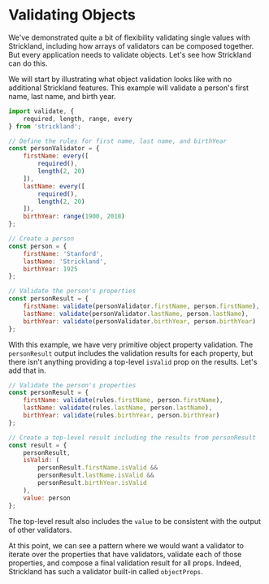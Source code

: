 # Validating Objects

We've demonstrated quite a bit of flexibility validating single values with Strickland, including how arrays of validators can be composed together. But every application needs to validate objects. Let's see how Strickland can do this.

We will start by illustrating what object validation looks like with no additional Strickland features. This example will validate a person's first name, last name, and birth year.

``` jsx
import validate, {
    required, length, range, every
} from 'strickland';

// Define the rules for first name, last name, and birthYear
const personValidator = {
    firstName: every([
        required(),
        length(2, 20)
    ]),
    lastName: every([
        required(),
        length(2, 20)
    ]),
    birthYear: range(1900, 2018)
};

// Create a person
const person = {
    firstName: 'Stanford',
    lastName: 'Strickland',
    birthYear: 1925
};

// Validate the person's properties
const personResult = {
    firstName: validate(personValidator.firstName, person.firstName),
    lastName: validate(personValidator.lastName, person.lastName),
    birthYear: validate(personValidator.birthYear, person.birthYear)
};
```

With this example, we have very primitive object property validation. The `personResult` output includes the validation results for each property, but there isn't anything providing a top-level `isValid` prop on the results. Let's add that in.

``` jsx
// Validate the person's properties
const personResult = {
    firstName: validate(rules.firstName, person.firstName),
    lastName: validate(rules.lastName, person.lastName),
    birthYear: validate(rules.birthYear, person.birthYear)
};

// Create a top-level result including the results from personResult
const result = {
    personResult,
    isValid: (
        personResult.firstName.isValid &&
        personResult.lastName.isValid &&
        personResult.birthYear.isValid
    ),
    value: person
};
```

The top-level result also includes the `value` to be consistent with the output of other validators.

At this point, we can see a pattern where we would want a validator to iterate over the properties that have validators, validate each of those properties, and compose a final validation result for all props. Indeed, Strickland has such a validator built-in called `objectProps`.
